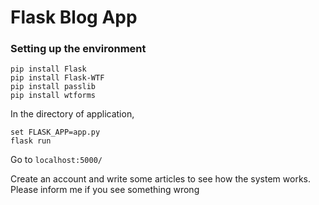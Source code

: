 # Flask Blog App

### Setting up the environment

```
pip install Flask
pip install Flask-WTF
pip install passlib
pip install wtforms
```
In the directory of application,
```
set FLASK_APP=app.py
flask run
```

Go to `localhost:5000/`

Create an account and write some articles to see how the system works.
<br>
Please inform me if you see something wrong
